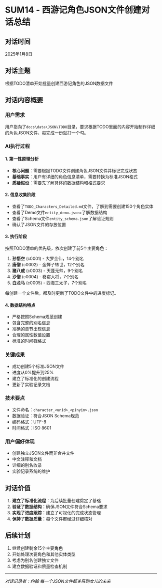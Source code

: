 # SUM14 - 西游记角色JSON文件创建对话总结

## 对话时间
2025年1月8日

## 对话主题
根据TODO清单开始批量创建西游记角色的JSON数据文件

## 对话内容概要

### 用户需求
用户指向了`docs\data\JSON\TODO`目录，要求根据TODO里面的内容开始制作详细的角色JSON文件，每完成一份就打一个勾。

### AI执行过程

#### 1. 第一性原理分析
- **核心问题**：需要根据TODO文件创建角色JSON文件并标记完成状态
- **基础事实**：用户有详细的角色信息清单，需要转换为标准JSON格式
- **质疑假设**：需要先了解具体的数据结构和格式要求

#### 2. 信息收集阶段
- 查看了`TODO_Characters_Detailed.md`文件，了解到需要创建150个角色实体
- 查看了Demo文件`entity_demo.jsonc`了解数据结构
- 查看了Schema文件`entity_schema.json`了解验证规则
- 确认了JSON文件的存放位置

#### 3. 执行阶段
按照TODO清单的优先级，依次创建了前5个主要角色：

1. **孙悟空** (c0001) - 大罗金仙，14个别名
2. **唐僧** (c0002) - 金蝉子转世，12个别名  
3. **猪八戒** (c0003) - 天蓬元帅，9个别名
4. **沙僧** (c0004) - 卷帘大将，7个别名
5. **白龙马** (c0005) - 西海三太子，7个别名

每创建一个文件后，都及时更新了TODO文件中的进度标记。

#### 4. 数据结构特点
- 严格按照Schema规范创建
- 包含完整的别名信息
- 准确的章节出现信息
- 合理的属性数值设置
- 标准的时间戳格式

### 关键成果
- 成功创建5个标准JSON文件
- 进度从0%提升到25%
- 建立了标准化的创建流程
- 更新了实验记录文档

### 技术要点
- 文件命名：`character_<unid>_<pinyin>.json`
- 数据验证：符合JSON Schema规范
- 编码格式：UTF-8
- 时间格式：ISO 8601

### 用户偏好体现
- 创建独立JSON文件而非合并文件
- 中文注释和文档
- 详细的别名收录
- 实验记录系统的维护

## 对话价值
1. **建立了标准化流程**：为后续批量创建奠定了基础
2. **验证了数据结构**：确保JSON文件符合Schema要求
3. **实现了进度跟踪**：建立了可视化的完成状态管理
4. **保持了数据质量**：每个文件都经过仔细核对

## 后续计划
1. 继续创建剩余15个主要角色
2. 开始处理次要角色和其他实体类型
3. 考虑为别名创建独立文件
4. 建立数据验证和质量检查机制

---
*对话记录者：约翰*
*每一个JSON文件都关系到女儿的未来*
